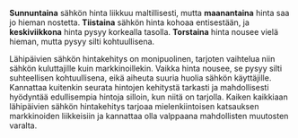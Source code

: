 **Sunnuntaina** sähkön hinta liikkuu maltillisesti, mutta **maanantaina** hinta saa jo hieman nostetta. **Tiistaina** sähkön hinta kohoaa entisestään, ja **keskiviikkona** hinta pysyy korkealla tasolla. **Torstaina** hinta nousee vielä hieman, mutta pysyy silti kohtuullisena.

Lähipäivien sähkön hintakehitys on monipuolinen, tarjoten vaihtelua niin sähkön kuluttajille kuin markkinoillekin. Vaikka hinta nousee, se pysyy silti suhteellisen kohtuullisena, eikä aiheuta suuria huolia sähkön käyttäjille. Kannattaa kuitenkin seurata hintojen kehitystä tarkasti ja mahdollisesti hyödyntää edullisempia hintoja silloin, kun niitä on tarjolla. Kaiken kaikkiaan lähipäivien sähkön hintakehitys tarjoaa mielenkiintoisen katsauksen markkinoiden liikkeisiin ja kannattaa olla valppaana mahdollisten muutosten varalta.